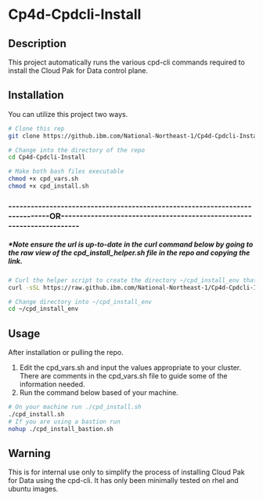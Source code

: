 # Cp4d-Cpdcli-Install


## Description
This project automatically runs the various cpd-cli commands required to install the Cloud Pak for Data control plane.

## Installation

You can utilize this project two ways. 
```bash
# Clone this rep
git clone https://github.ibm.com/National-Northeast-1/Cp4d-Cpdcli-Install.git

# Change into the directory of the repo 
cd Cp4d-Cpdcli-Install

# Make both bash files executable
chmod +x cpd_vars.sh
chmod +x cpd_install.sh

```


### ----------------------------------------------------------------------------OR----------------------------------------------------------------------
#####	*Note ensure the url is up-to-date in the curl command below by going to the raw view of the cpd_install_helper.sh file in the repo and copying the link.
```bash
# Curl the helper script to create the directory ~/cpd_install_env that will contain cpd_vars.sh and cpd_install.sh 
curl -sSL https://raw.github.ibm.com/National-Northeast-1/Cp4d-Cpdcli-Install/master/cpd_install_helper.sh?token=AACTOHO2Z3M2MDLB2NXOYDLDEICQ4 | bash

# Change directory into ~/cpd_install_env
cd ~/cpd_install_env
```
## Usage
After installation or pulling the repo.
1. Edit the cpd_vars.sh and input the values appropriate to your cluster. There are comments in the cpd_vars.sh file to guide some of the information needed.
2. Run the command below based of your machine.
```bash
# On your machine run ./cpd_install.sh
./cpd_install.sh
# If you are using a bastion run
nohup ./cpd_install_bastion.sh
```


## Warning

This is for internal use only to simplify the process of installing Cloud Pak for Data using the cpd-cli. It has only been minimally tested on rhel and ubuntu images.
